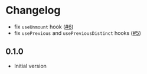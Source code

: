 # Changelog

* fix `useUnmount` hook ([#6](https://github.com/seaofvoices/react-lua-hooks/pull/6))
* fix `usePrevious` and `usePreviousDistinct` hooks ([#5](https://github.com/seaofvoices/react-lua-hooks/pull/5))

## 0.1.0

* Initial version

